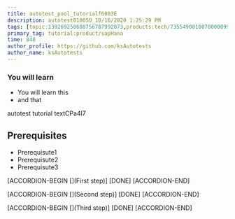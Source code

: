 ```yaml
---
title: autotest_pool_tutorialf6083E
description: autotest01005O_10/16/2020 1:25:29 PM
tags: [topic:139269250608756787992873,products:tech/73554900100700000996,tutorial:experience/advanced]
primary_tag: tutorial:product/sapHana
time: 848
author_profile: https://github.com/ksAutotests
author_name: ksAutotests
---
```

### You will learn
- You will learn this
- and that

autotest tutorial textCPa4l7

## Prerequisites
- Prerequisute1
- Prerequisute2
- Prerequisute3

[ACCORDION-BEGIN [](First step)]
[DONE]
[ACCORDION-END]

[ACCORDION-BEGIN [](Second step)]
[DONE]
[ACCORDION-END]

[ACCORDION-BEGIN [](Third step)]
[DONE]
[ACCORDION-END]

